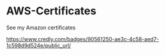 # AWS-Certificates

See my Amazon certificates

https://www.credly.com/badges/90561250-ae3c-4c58-aed7-1c598d9d524e/public_url/
